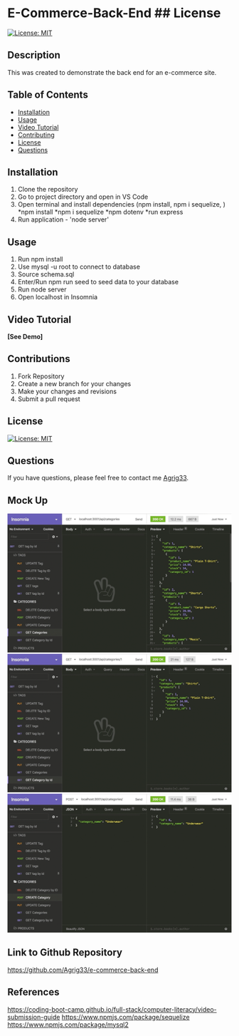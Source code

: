 # E-Commerce-Back-End ## License
[![License: MIT](https://img.shields.io/badge/License-MIT-yellow.svg)](https://opensource.org/licenses/MIT)

## Description
This was created to demonstrate the back end for an e-commerce site.

## Table of Contents

  - [Installation](#installation)
  - [Usage](#usage)
  - [Video Tutorial](#tutorial)
  - [Contributing](#contributing)
  - [License](#License)
  - [Questions](#questions)

## Installation

  1. Clone the repository 
  2. Go to project directory and open in VS Code
  3. Open terminal and install dependencies (npm install, npm i sequelize, )
        *npm install
        *npm i sequelize
        *npm dotenv
        *run express
  4. Run application - 'node server'

## Usage
  1. Run npm install
  2. Use mysql -u root to connect to database
  3. Source schema.sql
  4. Enter/Run npm run seed to seed data to your database
  5. Run node server
  6. Open localhost in Insomnia

## Video Tutorial
<b>[See Demo] </b>

## Contributions

1. Fork Repository
2. Create a new branch for your changes
3. Make your changes and revisions
4. Submit a pull request

## License
[![License: MIT](https://img.shields.io/badge/License-MIT-yellow.svg)](https://opensource.org/licenses/MIT)

## Questions
If you have questions, please feel free to contact me [Agrig33](https://github.com/Agrig33). 

## Mock Up
![Alt Text](./assets/13-orm-homework-demo-01.gif)
![Alt Text](./assets/13-orm-homework-demo-02.gif)
![Alt Text](./assets/13-orm-homework-demo-03.gif)

## Link to Github Repository 
https://github.com/Agrig33/e-commerce-back-end

## References
https://coding-boot-camp.github.io/full-stack/computer-literacy/video-submission-guide
https://www.npmjs.com/package/sequelize
https://www.npmjs.com/package/mysql2